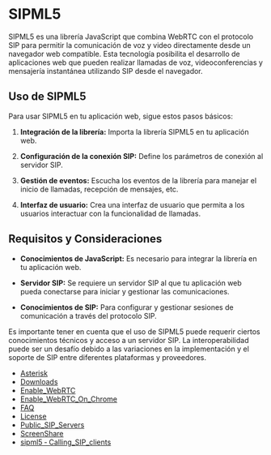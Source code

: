 # SIPML5

SIPML5 es una librería JavaScript que combina WebRTC con el protocolo SIP para permitir la comunicación de voz y video directamente desde un navegador web compatible. Esta tecnología posibilita el desarrollo de aplicaciones web que pueden realizar llamadas de voz, videoconferencias y mensajería instantánea utilizando SIP desde el navegador.

## Uso de SIPML5

Para usar SIPML5 en tu aplicación web, sigue estos pasos básicos:

1. **Integración de la librería:** Importa la librería SIPML5 en tu aplicación web.
   
2. **Configuración de la conexión SIP:** Define los parámetros de conexión al servidor SIP.

3. **Gestión de eventos:** Escucha los eventos de la librería para manejar el inicio de llamadas, recepción de mensajes, etc.

4. **Interfaz de usuario:** Crea una interfaz de usuario que permita a los usuarios interactuar con la funcionalidad de llamadas.

## Requisitos y Consideraciones

- **Conocimientos de JavaScript:** Es necesario para integrar la librería en tu aplicación web.
  
- **Servidor SIP:** Se requiere un servidor SIP al que tu aplicación web pueda conectarse para iniciar y gestionar las comunicaciones.

- **Conocimientos de SIP:** Para configurar y gestionar sesiones de comunicación a través del protocolo SIP.

Es importante tener en cuenta que el uso de SIPML5 puede requerir ciertos conocimientos técnicos y acceso a un servidor SIP. La interoperabilidad puede ser un desafío debido a las variaciones en la implementación y el soporte de SIP entre diferentes plataformas y proveedores.

- [Asterisk](https://github.com/patryksim/sipml5/wiki/Asterisk)
- [Downloads](https://github.com/patryksim/sipml5/wiki/Downloads)
- [Enable_WebRTC](https://github.com/patryksim/sipml5/wiki/Enable_WebRTC)
- [Enable_WebRTC_On_Chrome](https://github.com/patryksim/sipml5/wiki/Enable_WebRTC_On_Chrome)
- [FAQ](https://github.com/patryksim/sipml5/wiki/FAQ)
- [License](https://github.com/patryksim/sipml5/wiki/License)
- [Public_SIP_Servers](https://github.com/patryksim/sipml5/wiki/Public_SIP_Servers)
- [ScreenShare](https://github.com/patryksim/sipml5/wiki/ScreenShare)
- [sipml5 ‐ Calling_SIP_clients](https://github.com/patryksim/sipml5/wiki/sipml5-%E2%80%90-Calling_SIP_clients)

